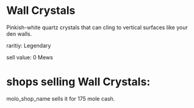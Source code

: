 # Wall Crystals

Pinkish-white quartz crystals that can cling to vertical surfaces like your den walls.

raritiy: Legendary

sell value: 0 Mews

# shops selling Wall Crystals:

molo_shop_name sells it for 175 mole cash.